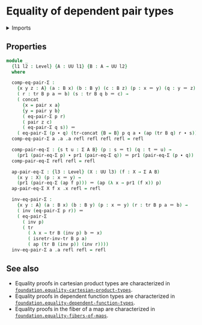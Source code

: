 #  Equality of dependent pair types

<details><summary>Imports</summary>
```agda
module foundation.equality-dependent-pair-types where
open import foundation-core.dependent-pair-types
open import foundation-core.equality-dependent-pair-types public
open import foundation-core.functions
open import foundation-core.homotopies
open import foundation-core.universe-levels
open import foundation.identity-types
```
</details>

## Properties

```agda
module _
  {l1 l2 : Level} {A : UU l1} {B : A → UU l2}
  where

  comp-eq-pair-Σ :
    {x y z : A} (a : B x) (b : B y) (c : B z) (p : x ＝ y) (q : y ＝ z) →
    ( r : tr B p a ＝ b) (s : tr B q b ＝ c) →
    ( concat
      {x = pair x a}
      {y = pair y b}
      ( eq-pair-Σ p r)
      ( pair z c)
      ( eq-pair-Σ q s)) ＝
    ( eq-pair-Σ (p ∙ q) (tr-concat {B = B} p q a ∙ (ap (tr B q) r ∙ s)))
  comp-eq-pair-Σ a .a .a refl refl refl refl = refl

  comp-pair-eq-Σ : {s t u : Σ A B} (p : s ＝ t) (q : t ＝ u) →
    (pr1 (pair-eq-Σ p) ∙ pr1 (pair-eq-Σ q)) ＝ pr1 (pair-eq-Σ (p ∙ q))
  comp-pair-eq-Σ refl refl = refl

  ap-pair-eq-Σ : {l3 : Level} (X : UU l3) (f : X → Σ A B)
    (x y : X) (p : x ＝ y) →
    (pr1 (pair-eq-Σ (ap f p))) ＝ (ap (λ x → pr1 (f x)) p)
  ap-pair-eq-Σ X f x .x refl = refl

  inv-eq-pair-Σ :
    {x y : A} (a : B x) (b : B y) (p : x ＝ y) (r : tr B p a ＝ b) →
    ( inv (eq-pair-Σ p r)) ＝
    ( eq-pair-Σ
      ( inv p)
      ( tr
        ( λ x → tr B (inv p) b ＝ x)
        ( isretr-inv-tr B p a)
        ( ap (tr B (inv p)) (inv r))))
  inv-eq-pair-Σ a .a refl refl = refl
```

## See also

- Equality proofs in cartesian product types are characterized in
  [`foundation.equality-cartesian-product-types`](foundation.equality-cartesian-product-types.md).
- Equality proofs in dependent function types are characterized in
  [`foundation.equality-dependent-function-types`](foundation.equality-dependent-function-types.md).
- Equality proofs in the fiber of a map are characterized in
  [`foundation.equality-fibers-of-maps`](foundation.equality-equality-fibers-of-maps.md).
